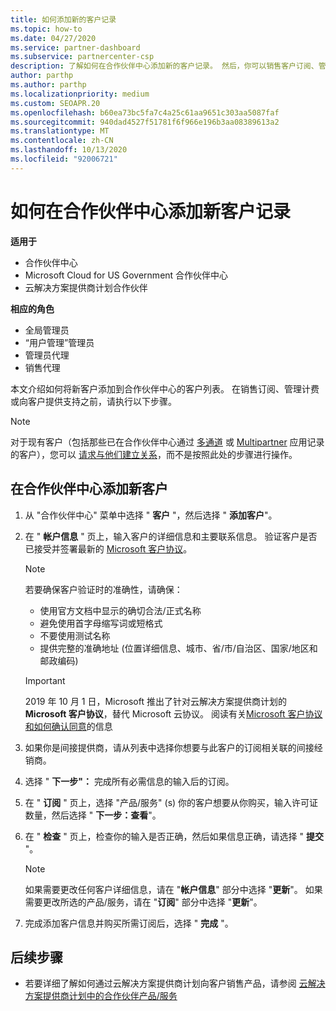 ```yaml
---
title: 如何添加新的客户记录
ms.topic: how-to
ms.date: 04/27/2020
ms.service: partner-dashboard
ms.subservice: partnercenter-csp
description: 了解如何在合作伙伴中心添加新的客户记录。 然后，你可以销售客户订阅、管理计费或提供客户支持。
author: parthp
ms.author: parthp
ms.localizationpriority: medium
ms.custom: SEOAPR.20
ms.openlocfilehash: b60ea73bc5fa7c4a25c61aa9651c303aa5087faf
ms.sourcegitcommit: 940dad4527f51781f6f966e196b3aa08389613a2
ms.translationtype: MT
ms.contentlocale: zh-CN
ms.lasthandoff: 10/13/2020
ms.locfileid: "92006721"
---
```

# <a name="how-to-add-a-new-customer-record-in-partner-center"></a>如何在合作伙伴中心添加新客户记录

**适用于**

- 合作伙伴中心
- Microsoft Cloud for US Government 合作伙伴中心
- 云解决方案提供商计划合作伙伴

**相应的角色**

- 全局管理员
- “用户管理”管理员
- 管理员代理
- 销售代理

本文介绍如何将新客户添加到合作伙伴中心的客户列表。 在销售订阅、管理计费或向客户提供支持之前，请执行以下步骤。

>[!NOTE]
>对于现有客户（包括那些已在合作伙伴中心通过 [多通道](multichannel.md) 或 [Multipartner](multipartner.md) 应用记录的客户），您可以 [请求与他们建立关系](request-a-relationship-with-a-customer.md)，而不是按照此处的步骤进行操作。

## <a name="to-add-a-new-customer-in-partner-center"></a>在合作伙伴中心添加新客户

1. 从 "合作伙伴中心" 菜单中选择 " **客户** "，然后选择 " **添加客户**"。

2. 在 " **帐户信息** " 页上，输入客户的详细信息和主要联系信息。 验证客户是否已接受并签署最新的 [Microsoft 客户协议](agreements.md)。

   >[!NOTE]
   >
   >若要确保客户验证时的准确性，请确保：
   >
   >- 使用官方文档中显示的确切合法/正式名称
   >- 避免使用首字母缩写词或短格式
   >- 不要使用测试名称
   >- 提供完整的准确地址 (位置详细信息、城市、省/市/自治区、国家/地区和邮政编码) 

   >[!IMPORTANT]
   > 2019 年 10 月 1 日，Microsoft 推出了针对云解决方案提供商计划的 **Microsoft 客户协议**，替代 Microsoft 云协议。 阅读有关[Microsoft 客户协议和如何确认同意](confirm-customer-agreement.md)的信息
  
3. 如果你是间接提供商，请从列表中选择你想要与此客户的订阅相关联的间接经销商。

4. 选择 " **下一步"：** 完成所有必需信息的输入后的订阅。

5. 在 " **订阅** " 页上，选择 "产品/服务" (s) 你的客户想要从你购买，输入许可证数量，然后选择 " **下一步：查看**"。

6. 在 " **检查** " 页上，检查你的输入是否正确，然后如果信息正确，请选择 " **提交** "。

   >[!NOTE]
   >如果需要更改任何客户详细信息，请在 "**帐户信息**" 部分中选择 "**更新**"。 如果需要更改所选的产品/服务，请在 "**订阅**" 部分中选择 "**更新**"。

7. 完成添加客户信息并购买所需订阅后，选择 " **完成** "。

## <a name="next-steps"></a>后续步骤

- 若要详细了解如何通过云解决方案提供商计划向客户销售产品，请参阅 [云解决方案提供商计划中的合作伙伴产品/服务](csp-offers.md)

